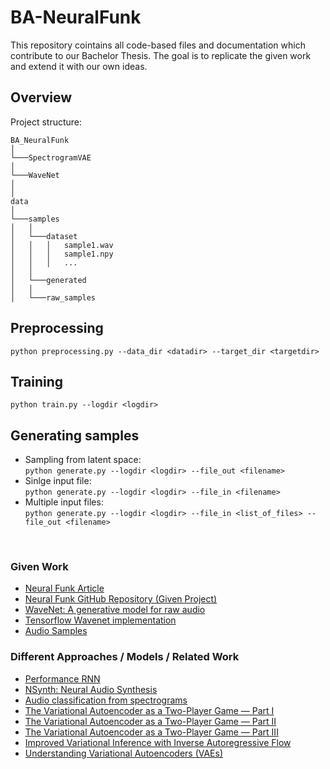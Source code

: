 # BA-NeuralFunk
This repository cointains all code-based files and documentation which contribute to our Bachelor Thesis. The goal is to replicate the given work and extend it with our own ideas.

## Overview
Project structure:

```
BA_NeuralFunk  
│
└───SpectrogramVAE
│   
└───WaveNet
│
│
data
│
└───samples
│   │
│   └───dataset
│   │   │   sample1.wav
│   │   │   sample1.npy
│   │   │   ...
│   │
│   └───generated
│   │
│   └───raw_samples

```
## Preprocessing
```python preprocessing.py --data_dir <datadir> --target_dir <targetdir>```
## Training
```python train.py --logdir <logdir>```
## Generating samples
* Sampling from latent space:\
```python generate.py --logdir <logdir> --file_out <filename>```
* Sinlge input file:\
```python generate.py --logdir <logdir> --file_in <filename>```
* Multiple input files:\
```python generate.py --logdir <logdir> --file_in <list_of_files> --file_out <filename>```


&emsp; 

### Given Work
* [Neural Funk Article](https://towardsdatascience.com/neuralfunk-combining-deep-learning-with-sound-design-91935759d628) 
* [Neural Funk GitHub Repository (Given Project)](https://github.com/maxfrenzel/SpectrogramVAE) 
* [WaveNet: A generative model for raw audio](https://www.deepmind.com/blog/wavenet-a-generative-model-for-raw-audio)
* [Tensorflow Wavenet implementation](https://github.com/ibab/tensorflow-wavenet)
* [Audio Samples](https://www.dropbox.com/s/vo5s1iq5eqyxxcm/Generated%20Samples.zip?dl=0)

### Different Approaches / Models / Related Work
* [Performance RNN](https://magenta.tensorflow.org/performance-rnn)
* [NSynth: Neural Audio Synthesis](https://magenta.tensorflow.org/nsynth)
* [Audio classification from spectrograms](https://gist.github.com/naotokui/a2b331dd206b13a70800e862cfe7da3c)
* [The Variational Autoencoder as a Two-Player Game — Part I](https://towardsdatascience.com/the-variational-autoencoder-as-a-two-player-game-part-i-4c3737f0987b)
* [The Variational Autoencoder as a Two-Player Game — Part II](https://towardsdatascience.com/the-variational-autoencoder-as-a-two-player-game-part-ii-b80d48512f46)
* [The Variational Autoencoder as a Two-Player Game — Part III](https://towardsdatascience.com/the-variational-autoencoder-as-a-two-player-game-part-iii-d8d56c301600)
* [Improved Variational Inference with Inverse Autoregressive Flow](https://arxiv.org/pdf/1606.04934.pdf)
* [Understanding Variational Autoencoders (VAEs)](https://towardsdatascience.com/understanding-variational-autoencoders-vaes-f70510919f73)
